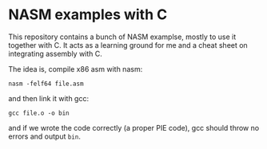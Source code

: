 # NASM examples with C

This repository contains a bunch of NASM examplse, mostly to use it together
with C. It acts as a learning ground for me and a cheat sheet on integrating
assembly with C.

The idea is, compile x86 asm with nasm:

```
nasm -felf64 file.asm
```

and then link it with gcc:

```
gcc file.o -o bin
```

and if we wrote the code correctly (a proper PIE code), gcc should throw no
errors and output `bin`.
